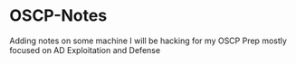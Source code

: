 # OSCP-Notes
Adding notes on some machine I will be hacking for my OSCP Prep mostly focused on AD Exploitation and Defense


